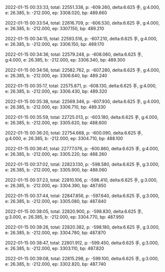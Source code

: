 2022-01-15 00:33:33, total: 22551.338, p: -609.260, delta:6.625 手, g:4.000, e: 26.385, b: -212.000, ep: 3308.020, bp: 489.660

2022-01-15 00:33:54, total: 22616.709, p: -606.530, delta:6.625 手, g:4.000, e: 26.385, b: -212.000, ep: 3307.150, bp: 489.210

2022-01-15 00:34:15, total: 22593.516, p: -607.210, delta:6.625 手, g:4.000, e: 26.385, b: -212.000, ep: 3306.150, bp: 489.170

2022-01-15 00:34:36, total: 22579.248, p: -608.060, delta:6.625 手, g:4.000, e: 26.385, b: -212.000, ep: 3306.340, bp: 489.300

2022-01-15 00:34:56, total: 22582.762, p: -607.280, delta:6.625 手, g:4.000, e: 26.385, b: -212.000, ep: 3306.640, bp: 489.240

2022-01-15 00:35:17, total: 22575.871, p: -608.130, delta:6.625 手, g:4.000, e: 26.385, b: -212.000, ep: 3306.430, bp: 489.320

2022-01-15 00:35:38, total: 22569.346, p: -607.930, delta:6.625 手, g:4.000, e: 26.385, b: -212.000, ep: 3306.710, bp: 489.330

2022-01-15 00:35:59, total: 22725.013, p: -603.180, delta:6.625 手, g:4.000, e: 26.385, b: -212.000, ep: 3305.620, bp: 488.600

2022-01-15 00:36:20, total: 22754.668, p: -600.090, delta:6.625 手, g:4.000, e: 26.385, b: -212.000, ep: 3304.710, bp: 488.100

2022-01-15 00:36:41, total: 22777.076, p: -600.860, delta:6.625 手, g:4.000, e: 26.385, b: -212.000, ep: 3305.220, bp: 488.260

2022-01-15 00:37:02, total: 22823.130, p: -598.580, delta:6.625 手, g:3.000, e: 26.385, b: -212.000, ep: 3305.900, bp: 488.060

2022-01-15 00:37:23, total: 22810.106, p: -598.410, delta:6.625 手, g:3.000, e: 26.385, b: -212.000, ep: 3304.390, bp: 487.850

2022-01-15 00:37:44, total: 22847.856, p: -597.640, delta:6.625 手, g:3.000, e: 26.385, b: -212.000, ep: 3305.080, bp: 487.840

2022-01-15 00:38:05, total: 22820.900, p: -598.830, delta:6.625 手, g:3.000, e: 26.385, b: -212.000, ep: 3304.770, bp: 487.950

2022-01-15 00:38:26, total: 22820.382, p: -598.180, delta:6.625 手, g:3.000, e: 26.385, b: -212.000, ep: 3304.780, bp: 487.870

2022-01-15 00:38:47, total: 22801.912, p: -599.450, delta:6.625 手, g:3.000, e: 26.385, b: -212.000, ep: 3303.110, bp: 487.820

2022-01-15 00:39:08, total: 22815.298, p: -599.100, delta:6.625 手, g:3.000, e: 26.385, b: -212.000, ep: 3302.820, bp: 487.740